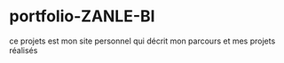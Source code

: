 # portfolio-ZANLE-BI
ce projets est mon site personnel qui décrit mon parcours et  mes projets réalisés 
